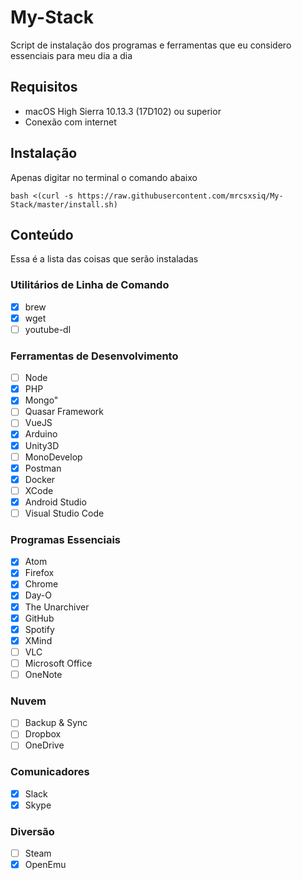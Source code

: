 # My-Stack

Script de instalação dos programas e ferramentas que eu considero essenciais para meu dia a dia 

## Requisitos

- macOS High Sierra 10.13.3 (17D102) ou superior
- Conexão com internet

## Instalação

Apenas digitar no terminal o comando abaixo

```
bash <(curl -s https://raw.githubusercontent.com/mrcsxsiq/My-Stack/master/install.sh)
```

## Conteúdo

Essa é a lista das coisas que serão instaladas

### Utilitários de Linha de Comando

- [X] brew
- [X] wget
- [ ] youtube-dl

### Ferramentas de Desenvolvimento

- [ ] Node
- [X] PHP
- [X] Mongo"
- [ ] Quasar Framework
- [ ] VueJS
- [X] Arduino
- [X] Unity3D
- [ ] MonoDevelop
- [X] Postman
- [X] Docker
- [ ] XCode
- [X] Android Studio
- [ ] Visual Studio Code

### Programas Essenciais

- [X] Atom
- [X] Firefox
- [X] Chrome
- [X] Day-O
- [X] The Unarchiver
- [X] GitHub
- [X] Spotify
- [X] XMind
- [ ] VLC
- [ ] Microsoft Office
- [ ] OneNote

### Nuvem

- [ ] Backup & Sync
- [ ] Dropbox
- [ ] OneDrive

### Comunicadores

- [X] Slack
- [X] Skype

### Diversão

- [ ] Steam
- [X] OpenEmu
